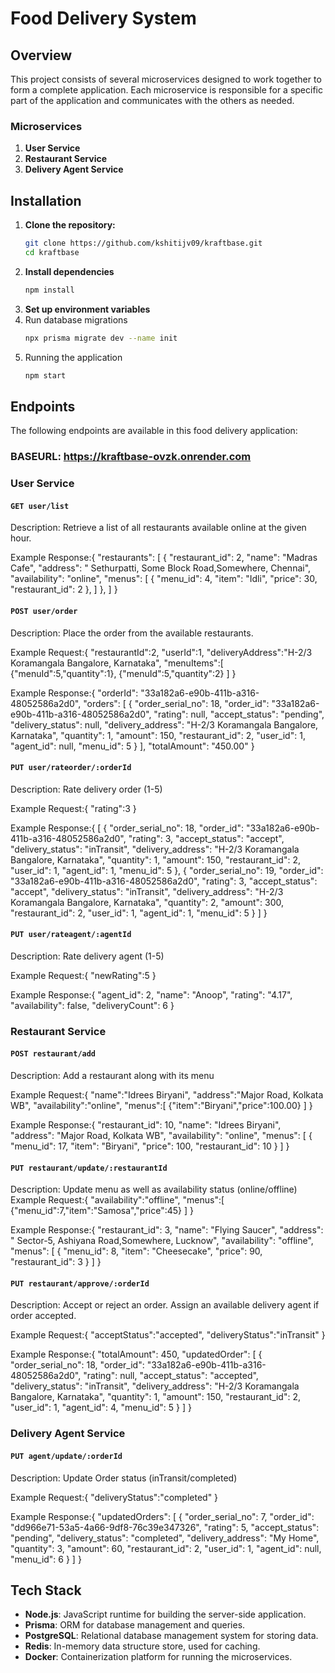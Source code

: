 # Food Delivery System

## Overview
This project consists of several microservices designed to work together to form a complete application. Each microservice is responsible for a specific part of the application and communicates with the others as needed.

### Microservices
1. **User Service**
2. **Restaurant Service**
3. **Delivery Agent Service**

## Installation

1. **Clone the repository:**
   ```sh
   git clone https://github.com/kshitijv09/kraftbase.git
   cd kraftbase
2. **Install dependencies**
   ```sh
   npm install
3. **Set up environment variables**
4. Run database migrations 
   ```sh
   npx prisma migrate dev --name init
5. Running the application
   ```sh
   npm start

## Endpoints

The following endpoints are available in this food delivery application:

### BASEURL: https://kraftbase-ovzk.onrender.com

### User Service

#### `GET user/list`

Description: Retrieve a list of all restaurants available online at the given hour.

Example Response:{
    "restaurants": [
         {
        "restaurant_id": 2,
        "name": "Madras Cafe",
        "address": " Sethurpatti, Some Block Road,Somewhere, Chennai",
        "availability": "online",
        "menus": [
            {
                "menu_id": 4,
                "item": "Idli",
                "price": 30,
                "restaurant_id": 2
            },
        ]
    },
    ]
}
#### `POST user/order`

Description: Place the order from the available restaurants.

Example Request:{
    "restaurantId":2,
    "userId":1,
    "deliveryAddress":"H-2/3 Koramangala Bangalore, Karnataka",
    "menuItems":[
        {"menuId":5,"quantity":1},
        {"menuId":5,"quantity":2}
    ]
}

Example Response:{
    "orderId": "33a182a6-e90b-411b-a316-48052586a2d0",
    "orders": [
        {
            "order_serial_no": 18,
            "order_id": "33a182a6-e90b-411b-a316-48052586a2d0",
            "rating": null,
            "accept_status": "pending",
            "delivery_status": null,
            "delivery_address": "H-2/3 Koramangala Bangalore, Karnataka",
            "quantity": 1,
            "amount": 150,
            "restaurant_id": 2,
            "user_id": 1,
            "agent_id": null,
            "menu_id": 5
        }
    ],
    "totalAmount": "450.00"
}

#### `PUT user/rateorder/:orderId`

Description: Rate delivery order (1-5)

Example Request:{
    "rating":3
}

Example Response:{
[
    {
        "order_serial_no": 18,
        "order_id": "33a182a6-e90b-411b-a316-48052586a2d0",
        "rating": 3,
        "accept_status": "accept",
        "delivery_status": "inTransit",
        "delivery_address": "H-2/3 Koramangala Bangalore, Karnataka",
        "quantity": 1,
        "amount": 150,
        "restaurant_id": 2,
        "user_id": 1,
        "agent_id": 1,
        "menu_id": 5
    },
    {
        "order_serial_no": 19,
        "order_id": "33a182a6-e90b-411b-a316-48052586a2d0",
        "rating": 3,
        "accept_status": "accept",
        "delivery_status": "inTransit",
        "delivery_address": "H-2/3 Koramangala Bangalore, Karnataka",
        "quantity": 2,
        "amount": 300,
        "restaurant_id": 2,
        "user_id": 1,
        "agent_id": 1,
        "menu_id": 5
    }
]
}

#### `PUT user/rateagent/:agentId`

Description: Rate delivery agent (1-5)

Example Request:{
    "newRating":5
}

Example Response:{
    "agent_id": 2,
    "name": "Anoop",
    "rating": "4.17",
    "availability": false,
    "deliveryCount": 6
}

### Restaurant Service

#### `POST restaurant/add`

Description: Add a restaurant along with its menu

Example Request:{
    "name":"Idrees Biryani",
    "address":"Major Road, Kolkata WB",
    "availability":"online",
    "menus":[
        {"item":"Biryani","price":100.00}
    ]
}

Example Response:{
    "restaurant_id": 10,
    "name": "Idrees Biryani",
    "address": "Major Road, Kolkata WB",
    "availability": "online",
    "menus": [
        {
            "menu_id": 17,
            "item": "Biryani",
            "price": 100,
            "restaurant_id": 10
        }
    ]
}

#### `PUT restaurant/update/:restaurantId`

Description: Update menu as well as availability status (online/offline)
Example Request:{
    "availability":"offline",
     "menus":[
        {"menu_id":7,"item":"Samosa","price":45}
     ]
}

Example Response:{
    "restaurant_id": 3,
    "name": "Flying Saucer",
    "address": " Sector-5, Ashiyana Road,Somewhere, Lucknow",
    "availability": "offline",
    "menus": [
        {
            "menu_id": 8,
            "item": "Cheesecake",
            "price": 90,
            "restaurant_id": 3
        }
    ]
}

#### `PUT restaurant/approve/:orderId`

Description: Accept or reject an order. Assign an available delivery agent if order accepted.

Example Request:{
    "acceptStatus":"accepted",
    "deliveryStatus":"inTransit"
}

Example Response:{
    "totalAmount": 450,
    "updatedOrder": [
        {
            "order_serial_no": 18,
            "order_id": "33a182a6-e90b-411b-a316-48052586a2d0",
            "rating": null,
            "accept_status": "accepted",
            "delivery_status": "inTransit",
            "delivery_address": "H-2/3 Koramangala Bangalore, Karnataka",
            "quantity": 1,
            "amount": 150,
            "restaurant_id": 2,
            "user_id": 1,
            "agent_id": 4,
            "menu_id": 5
        }
    ]
}

### Delivery Agent Service

#### `PUT agent/update/:orderId`

Description: Update Order status (inTransit/completed)

Example Request:{
    "deliveryStatus":"completed"
}

Example Response:{
    "updatedOrders": [
        {
            "order_serial_no": 7,
            "order_id": "dd966e71-53a5-4a66-9df8-76c39e347326",
            "rating": 5,
            "accept_status": "pending",
            "delivery_status": "completed",
            "delivery_address": "My Home",
            "quantity": 3,
            "amount": 60,
            "restaurant_id": 2,
            "user_id": 1,
            "agent_id": null,
            "menu_id": 6
        }
    ]
}

## Tech Stack

- **Node.js**: JavaScript runtime for building the server-side application.
- **Prisma**: ORM for database management and queries.
- **PostgreSQL**: Relational database management system for storing data.
- **Redis**: In-memory data structure store, used for caching.
- **Docker**: Containerization platform for running the microservices.

   
